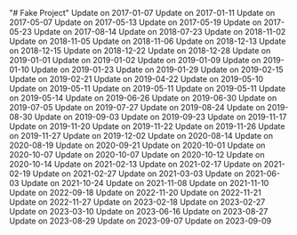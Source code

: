 "# Fake Project" 
Update on 2017-01-07
Update on 2017-01-11
Update on 2017-05-07
Update on 2017-05-13
Update on 2017-05-19
Update on 2017-05-23
Update on 2017-08-14
Update on 2018-07-23
Update on 2018-11-02
Update on 2018-11-05
Update on 2018-11-06
Update on 2018-12-13
Update on 2018-12-15
Update on 2018-12-22
Update on 2018-12-28
Update on 2019-01-01
Update on 2019-01-02
Update on 2019-01-09
Update on 2019-01-10
Update on 2019-01-23
Update on 2019-01-29
Update on 2019-02-15
Update on 2019-02-21
Update on 2019-04-22
Update on 2019-05-10
Update on 2019-05-11
Update on 2019-05-11
Update on 2019-05-11
Update on 2019-05-14
Update on 2019-06-26
Update on 2019-06-30
Update on 2019-07-05
Update on 2019-07-27
Update on 2019-08-24
Update on 2019-08-30
Update on 2019-09-03
Update on 2019-09-23
Update on 2019-11-17
Update on 2019-11-20
Update on 2019-11-22
Update on 2019-11-26
Update on 2019-11-27
Update on 2019-12-02
Update on 2020-08-14
Update on 2020-08-19
Update on 2020-09-21
Update on 2020-10-01
Update on 2020-10-07
Update on 2020-10-07
Update on 2020-10-12
Update on 2020-10-14
Update on 2021-02-13
Update on 2021-02-17
Update on 2021-02-19
Update on 2021-02-27
Update on 2021-03-03
Update on 2021-06-03
Update on 2021-10-24
Update on 2021-11-08
Update on 2021-11-10
Update on 2022-09-18
Update on 2022-11-20
Update on 2022-11-21
Update on 2022-11-27
Update on 2023-02-18
Update on 2023-02-27
Update on 2023-03-10
Update on 2023-06-16
Update on 2023-08-27
Update on 2023-08-29
Update on 2023-09-07
Update on 2023-09-09
